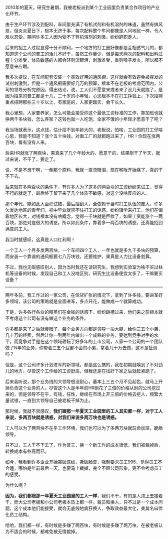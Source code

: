 <p data-pid="73PjFn9o">2010年的夏天，研究生暑期，我被老板派到某个工业园里负责某合作项目的产业化环节。</p><p data-pid="rf7bJMxC">由于生产环节涉及到配料，车间里充满了有机试剂和有机溶剂的味道，虽然有排风扇，但炎炎夏日下，根本无济于事，每次配料整个车间都像是人间地狱一样，令人难以忍受。期间许多工人因为受不了有机溶剂的刺激，纷纷辞职走人。</p><p data-pid="1OaE2t58">后来的招工人过程显得十分不顺利，一个地方的打工圈好像都是互相透气儿的，都知道这个公司的普工的活儿不好干，虽然工作量少，但是每天两次的配料和出料过程十分难受，体质敏感的人都会轻则流眼泪，刺激难受，重则嗓子发炎，所以都不愿意来应聘。</p><p data-pid="Wl0yYBEs">我多次提议，在车间配套安装一个高效好用的通风橱，这样就会有效避免被挥发的试剂刺激到，但是一个通风橱需要好几万的预算，根本不在老板的考虑范围内，公司的领导分析完原因，得出结论，说，工人们不愿意来或者来了没几天就跑了，是因为招来的普工都是十几，二十岁的小年轻，心思根本不在打工挣钱上，下次招聘重点招聘那些三十岁以上，有家庭的，人家更踏实，会干长久。</p><p data-pid="nJOZbBKJ">我心里想，人家要养家，怎么可能会接受你这个最低工资标准的工作，靠加班也就挣两千多块钱，怎么养家？这钱也就一人吃饱，全家不饿的小年轻才愿意干了吧？</p><p data-pid="Y1NV5Oo3">我当场就表示，这点钱，估计招不到年龄大的，老板说，怕啥，工业园的打工仔啥心思，我能不知道？涨个五十块钱，对面工厂的就都跑过来了，HR！你现在涨两百块，看有没有人来。</p><p data-pid="OEpS31We">后来HR就涨了两百块，果真来了几个年龄大的，愿意干的，结果刚干了半天，就过来说，不干了，要走了。</p><p data-pid="HUNUhT1z">说，不是不想干啊，一倒那个原料，我就一直流眼泪，现在喉咙开始痛了，真的干不下去。</p><p data-pid="V3P5x0xD">后来就在多两百块的条件下，有许多人为了这多的两百块的工资纷纷来试工，觉得不行的就走了，最后终于留下来了几个体质不敏感，对这个没啥反应的人。</p><p data-pid="RvVCGaP2">那个年代，能如此大面积试错，最后招到人，全依赖于当时打工队伍的庞大，许多欠发达地区的青年们，初中毕业就禁不住打工的诱惑，纷纷辍学来打工，他们在偏僻地区长大，对钱根本没有啥概念，觉得一千块就是巨款了，如果工资能涨个一两百块，那绝对是很大的诱惑，所以如此条件，靠着多一两百块的诱惑，还真能招到满意的工人。</p><p data-pid="WFH8pJmi">我当时就感叹，这真是人口红利啊！</p><p data-pid="o6feYp80">一个工人一个月多发两百块，一个车间四个工人，一年也就是多九千多块的预算，而安装一个靠谱的通风橱要七八万块钱，还要维护，果真是人力比设备划算。</p><p data-pid="FuB6YG40">不过，我也无暇感叹别人，因为当时我还在读研究生，我想到实验室为啥不买过柱机等设备的时候，发现自己和工人没啥区别，研究生比设备便宜太多了，干嘛要买设备？</p><hr/><p data-pid="F1hJP3zX">两年多前，我工作过的一家公司，在信贷扩张的情况下，拿到了许多钱，要进军好多领域，该公司的策略就是全面进军，多点开花，能做成一个就算成功。</p><p data-pid="otmV0twf">于是，许多各行各业的精英们在金钱的诱惑下，纷纷跳槽过来，他们来之前根本就不考虑这个公司有没有做这个业务的条件。</p><p data-pid="wkYyZHm2">许多都是来了之后就傻眼了，每个业务方向都是领导一拍大腿，给你三五个小弟，几十万的经费，然后让你一到两年内做出一个成熟的业务，要达到竞争对手的水平，而竞争对手是在这个领域耕耘了好多年的上市公司，人家一个公司的一个团队做了N年的业务，你带着三五个屁都不会的小弟，拿着几十万去做，这不是扯淡吗？</p><p data-pid="0Envf3Fg">但是，这个公司许多计划进军的新领域，都是这么搞的，我在初期就嗅到了不对劲儿的地方，尽管这个工作给的工资挺高，但我还是在找好下家之后就赶紧跑了。</p><p data-pid="OnD_QyAM">后来我听说，那个业务线的大领导很没耐心，基本上三五个月不见起色，就马上开掉负责这个业务的人，尽管这个人是半年前HR刚花了三倍的价格从别的公司挖过来的，但是领导不在乎，有钱，任性，继续在市场上开三倍的价格去挖人，频繁大量试错，一直到大领导自己被老板干掉为止。</p><p data-pid="XyuF86Vo">那时候，我就不禁感叹，<b>我们跟那一年夏天工业园里的工人其实都一样，对于工人来说，多两百块就是诱惑，对我们来说多两万块也是诱惑。</b></p><p data-pid="XtkitT_5">工人可以为了两百块不在乎工作环境，我们也可以为了多两万块就玩命加班，跪舔领导。</p><p data-pid="KpAfSG0Z">只不过，工人干不下去了，作为普工，换一个新工作的成本很低，我们被裁掉后，转换成本有些高而已。</p><p data-pid="yI_n5CHC">如今，我看到许多企业开始突破底线，撕破脸皮，强制要求员工996，觉得员工不合适，哪怕是年前最后一天，也要马上裁掉，完全不顾公司形象，更不会考虑员工的感受。</p><p data-pid="XJozS_xm">为什么呢？</p><p data-pid="Jz70hlpu"><b>因为，我们都跟那一年夏天工业园里的工人一样</b>，我们不干，有的是人顶上去接着干，而大公司老板和小公司老板本质上都一样，裁员和换人，只不过是一个成本问题，这个成本他们能接受，就会无底线地疯狂换人，争取效益最大化，美其名曰优化员工结构。</p><p data-pid="XJbtKcTL">哈哈，我们都一样，有时候是多赚了两百块，有时候是多赚了两万块，在被老板认为不适合的时候，都难免被无情裁掉。</p>